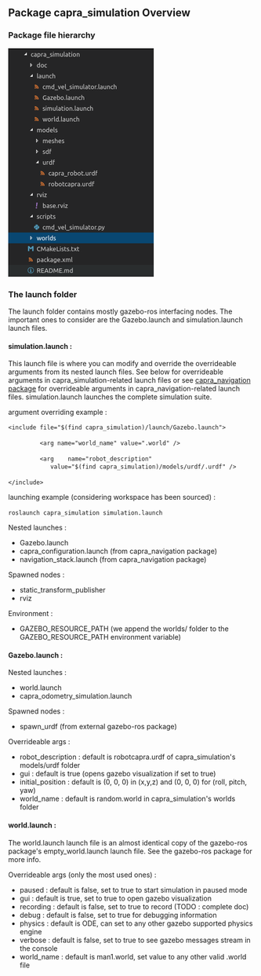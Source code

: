 ## Package capra_simulation Overview

### Package file hierarchy

![Alt text](package_hierarchy.png "Package File Hierarchy")

### The launch folder

The launch folder contains mostly gazebo-ros interfacing nodes. 
The important ones to consider are the Gazebo.launch and
simulation.launch launch files.

#### simulation.launch :

This launch file is where you can modify and override the overrideable
arguments from its nested launch files. See below for overrideable arguments
in capra_simulation-related launch files or see [capra_navigation package](../capra_navigation/doc/overview.md) for
overrideable arguments in capra_navigation-related launch files.
simulation.launch launches the complete simulation suite.

argument overriding example :

<pre><code>&lt;include file="$(find capra_simulation)/launch/Gazebo.launch"&gt;<br />
         &lt;arg name="world_name" value="<your-world-file-name>.world" /&gt;<br />
         &lt;arg    name="robot_description"
            value="$(find capra_simulation)/models/urdf/<your-other-robot-file>.urdf" /&gt;<br />
&lt;/include&gt;<br /></code></pre>

launching example (considering workspace has been sourced) : 

`roslaunch capra_simulation simulation.launch`

Nested launches :
- Gazebo.launch
- capra_configuration.launch (from capra_navigation package)
- navigation_stack.launch (from capra_navigation package)

Spawned nodes :
- static_transform_publisher
- rviz

Environment :
- GAZEBO_RESOURCE_PATH (we append the worlds/ folder to the GAZEBO_RESOURCE_PATH environment variable)

#### Gazebo.launch :

Nested launches : 
- world.launch
- capra_odometry_simulation.launch

Spawned nodes :
- spawn_urdf (from external gazebo-ros package)

Overrideable args :
- robot_description : default is robotcapra.urdf of capra_simulation's models/urdf folder
- gui : default is true (opens gazebo visualization if set to true)
- initial_position : default is (0, 0, 0) in (x,y,z) and (0, 0, 0) for (roll, pitch, yaw)
- world_name : default is random.world in capra_simulation's worlds folder

#### world.launch :

The world.launch launch file is an almost identical copy of the gazebo-ros
package's empty_world.launch launch file. See the gazebo-ros package for
more info.

Overrideable args (only the most used ones) : 

- paused : default is false, set to true to start simulation in paused mode
- gui : default is true, set to true to open gazebo visualization
- recording : default is false, set to true to record (TODO : complete doc)
- debug : default is false, set to true for debugging information
- physics : default is ODE, can set to any other gazebo supported physics engine
- verbose : default is false, set to true to see gazebo messages stream in the console
- world_name : default is man1.world, set value to any other valid .world file
